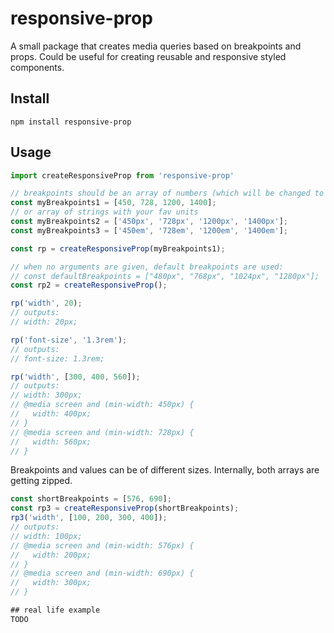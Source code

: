 # responsive-prop 
A small package that creates media queries based on breakpoints and props.
Could be useful for creating reusable and responsive styled components.
## Install
```npm install responsive-prop```
## Usage
~~~typescript
import createResponsiveProp from 'responsive-prop'

// breakpoints should be an array of numbers (which will be changed to px
const myBreakpoints1 = [450, 728, 1200, 1400];
// or array of strings with your fav units
const myBreakpoints2 = ['450px', '728px', '1200px', '1400px'];
const myBreakpoints3 = ['450em', '728em', '1200em', '1400em'];

const rp = createResponsiveProp(myBreakpoints1);

// when no arguments are given, default breakpoints are used:
// const defaultBreakpoints = ["480px", "768px", "1024px", "1280px"];
const rp2 = createResponsiveProp();

rp('width', 20);
// outputs:
// width: 20px;

rp('font-size', '1.3rem');
// outputs:
// font-size: 1.3rem;

rp('width', [300, 400, 560]);
// outputs:
// width: 300px;
// @media screen and (min-width: 450px) {
//   width: 400px;
// }
// @media screen and (min-width: 728px) {
//   width: 560px;
// }
~~~

Breakpoints and values can be of different sizes. Internally, both arrays are getting zipped.

~~~typescript
const shortBreakpoints = [576, 690];
const rp3 = createResponsiveProp(shortBreakpoints);
rp3('width', [100, 200, 300, 400]);
// outputs:
// width: 100px;
// @media screen and (min-width: 576px) {
//   width: 200px;
// }
// @media screen and (min-width: 690px) {
//   width: 300px;
// }

## real life example
TODO
~~~